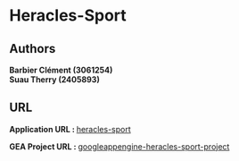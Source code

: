 <h1>Heracles-Sport</h1>

<h2>Authors</h2>

<b>Barbier Clément (3061254)</b><br/>
<b>Suau Therry (2405893)</b><br/>

<h2>URL</h2>

<b>Application URL : </b> <a href="http://heracles-sport.appspot.com/" target="_blank">heracles-sport</a><br/>

<b>GEA Project URL : </b> <a href="https://appengine.google.com/dashboard?app_id=s~heracles-sport" target="_blank">googleappengine-heracles-sport-project</a><br/>
